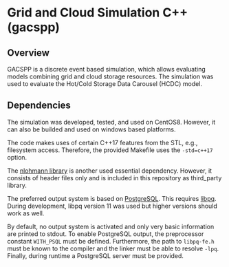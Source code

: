 # Grid and Cloud Simulation C++ (gacspp)

## Overview
GACSPP is a discrete event based simulation, which allows evaluating models combining grid and cloud storage resources.
The simulation was used to evaluate the Hot/Cold Storage Data Carousel (HCDC) model.

## Dependencies
The simulation was developed, tested, and used on CentOS8. However, it can also be builded and used on windows based platforms.

The code makes uses of certain C++17 features from the STL, e.g., filesystem access. Therefore, the provided Makefile uses the `-std=c++17` option.

The [nlohmann library](https://github.com/nlohmann/json) is another used essential dependency. However, it consists of header files only and is included in this repository as third_party library.

The preferred output system is based on [PostgreSQL](https://www.postgresql.org/). This requires [libpq](https://www.postgresql.org/docs/11/libpq.html). During development, libpq version 11 was used
but higher versions should work as well.

By default, no output system is activated and only very basic information are printed to stdout. To enable PostgreSQL output, the preprocessor constant `WITH_PSQL` must be defined.
Furthermore, the path to `libpq-fe.h` must be known to the compiler and the linker must be able to resolve `-lpq`. Finally, during runtime a PostgreSQL server must be provided.
